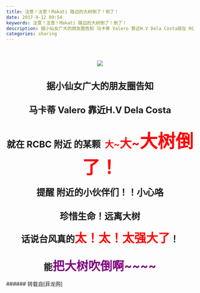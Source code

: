 ```yaml
---
title: 注意！注意！Makati 路边的大树倒了！倒了！
date: 2017-9-12 09:54
keywords: 注意！注意！Makati 路边的大树倒了！倒了！
description: 据小仙女广大的朋友圈告知 马卡蒂 Valero 靠近H.V Dela Costa就在 RCBC 附近 的某颗 大~大~大树倒了！ 提醒 附近的小伙伴们！！小心咯 珍惜生命！远离大树 话说台风真的太！太！太强大了！能把大树吹倒啊~~~~ 
categories: sharing
---
```

<td class="t_f" id="postmessage_880550">

<br/>
<br/>
<strong><div align="center">

<img aid="624227" data-cf-modified-49ab7b91dc2730432094bccb-="" file="data/attachment/forum/201709/12/094940nxjglx8fyy2uf2yz.png.thumb.jpg" id="aimg_624227" inpost="1" onclick="" onmouseover="" src="http://www.flw.ph/data/attachment/forum/201709/12/094940nxjglx8fyy2uf2yz.png" style="cursor:pointer" zoomfile="data/attachment/forum/201709/12/094940nxjglx8fyy2uf2yz.png"/>


</div><br/>
<br/>
<div align="center"><font size="5">据小仙女广大的朋友圈告知<img alt="" border="0" onclick="" onmouseover="" smilieid="750" src="static/image/smiley/longwa/2.gif"/> <br/>
<br/>
马卡蒂 Valero 靠近H.V Dela Costa<br/>
<br/>
就在 RCBC 附近 的某颗<font size="7"><font color="Red"> <font size="5">大~</font><font size="6">大~</font>大树倒了！<img alt="" border="0" onclick="" onmouseover="" smilieid="101" src="static/image/smiley/qiubilong/13.gif"/> </font></font></font><br/>
<br/>
<font size="5">提醒 附近的小伙伴们！！小心咯<img alt="" border="0" onclick="" onmouseover="" smilieid="272" src="static/image/smiley/Xiongmao/38.gif"/> <br/>
<br/>
珍惜生命！远离大树<img alt="" border="0" onclick="" onmouseover="" smilieid="103" src="static/image/smiley/qiubilong/2.gif"/> </font><br/>
<br/>
<font size="5">话说台风真的<font size="6"><font color="Red">太！太！太强大了</font></font>！<br/>
<br/>
能<font size="6"><font color="Purple">把大树吹倒啊~~~~<img alt="" border="0" onclick="" onmouseover="" smilieid="107" src="static/image/smiley/qiubilong/8.gif"/> </font></font></font></div></strong><br/>
</td>
###### 转载自[菲龙网]
